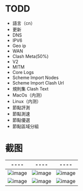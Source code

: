 # TODD
+ 語言（cn）
+ 更新
+ DNS
+ IPV6
+ Geo ip
+ WAN
+ Clash Meta(50%)
+ V2
+ MITM
+ Core Logs
+ Scheme Import Nodes
+ Scheme Import Clash Url
+ 規則集 Clash Text
+ MacOs（内测）
+ Linux（内测）
+ 節點評測
+ 節點測速
+ 節點優選
+ 節點區域分組

# 截图
|  ----  | ----  | ----  |
|  ----  | ----  | ----  |
|  ![image](https://user-images.githubusercontent.com/114529951/227934208-cdff68f4-19e1-4ffa-89f0-d88743e62928.png)  | ![image](https://user-images.githubusercontent.com/114529951/227934263-8c378a74-b592-45b4-94fe-4e375ab665ba.png)  |  ![image](https://user-images.githubusercontent.com/114529951/227934353-badda1d8-c044-428e-b930-94eba8b3bf73.png)  |
|  ![image](https://user-images.githubusercontent.com/114529951/227934378-f04f5419-647c-413f-bc43-daa653d56856.png)  | ![image](https://user-images.githubusercontent.com/114529951/227934469-ef4f2614-83a5-46f2-be2d-5fad9fc0d63c.png)  |  ![image](https://user-images.githubusercontent.com/114529951/227934675-0e0237e5-b38b-47fc-a66b-cd5797f6ebe3.png)  |







